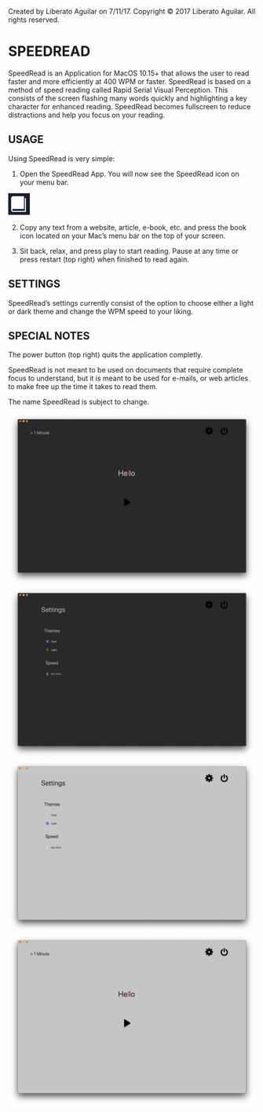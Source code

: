 Created by Liberato Aguilar on 7/11/17.
Copyright © 2017 Liberato Aguilar. All rights reserved.

# SPEEDREAD

SpeedRead is an Application for MacOS 10.15+ that allows the user to read faster and more efficiently at 400 WPM or faster. SpeedRead is based on a method of speed reading called Rapid Serial Visual Perception. This consists of the screen flashing many words quickly and highlighting a key character for enhanced reading. SpeedRead becomes fullscreen to reduce distractions and help you focus on your reading.

## USAGE

Using SpeedRead is very simple:

1. Open the SpeedRead App. You will now see the SpeedRead icon on your menu bar.

![image](https://raw.githubusercontent.com/liberatoaguilar/SpeedRead/master/Images/6.png)


2. Copy any text from a website, article, e-book, etc. and press the book icon located on your Mac’s menu bar on the top of your screen.

3. Sit back, relax, and press play to start reading. Pause at any time or press restart (top right) when finished to read again.

## SETTINGS

SpeedRead’s settings currently consist of the option to choose either a light or dark theme and change the WPM speed to your liking.

## SPECIAL NOTES

The power button (top right) quits the application completly.

SpeedRead is not meant to be used on documents that require complete focus to understand, but it is meant to be used for e-mails, or web articles to make free up the time it takes to read them.

The name SpeedRead is subject to change.

![image](https://raw.githubusercontent.com/liberatoaguilar/SpeedRead/master/Images/1.png)
![image](https://raw.githubusercontent.com/liberatoaguilar/SpeedRead/master/Images/2.png)
![image](https://raw.githubusercontent.com/liberatoaguilar/SpeedRead/master/Images/3.png)
![image](https://raw.githubusercontent.com/liberatoaguilar/SpeedRead/master/Images/4.png)
